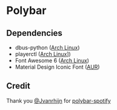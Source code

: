 # Polybar

## Dependencies

- dbus-python ([Arch Linux](https://archlinux.org/packages/extra/x86_64/dbus-python/))
- playerctl ([Arch Linux](https://archlinux.org/packages/community/x86_64/playerctl/)])
- Font Awesome 6 ([Arch Linux](https://archlinux.org/packages/community/any/ttf-font-awesome/))
- Material Design Iconic Font ([AUR](https://aur.archlinux.org/packages/ttf-material-design-iconic-font))

## Credit

Thank you [@Jvanrhijn](https://github.com/Jvanrhijn) for [polybar-spotify](https://github.com/Jvanrhijn/polybar-spotify)
